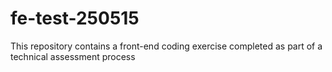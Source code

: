 # fe-test-250515
This repository contains a front-end coding exercise completed as part of a technical assessment process
